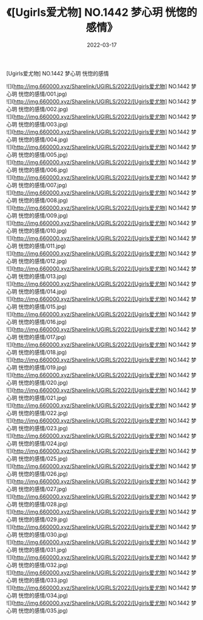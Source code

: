 ﻿---
layout: post
title:  《[Ugirls爱尤物] NO.1442 梦心玥 恍惚的感情》
date:   2022-03-17
img: http://img.660000.xyz/Sharelink/UGIRLS/2022/[Ugirls爱尤物] NO.1442 梦心玥 恍惚的感情/000.jpg
categories: [美女, 清纯, 唯美]
---

[Ugirls爱尤物] NO.1442 梦心玥 恍惚的感情

 ![](http://img.660000.xyz/Sharelink/UGIRLS/2022/[Ugirls爱尤物] NO.1442 梦心玥 恍惚的感情/001.jpg) <br>![](http://img.660000.xyz/Sharelink/UGIRLS/2022/[Ugirls爱尤物] NO.1442 梦心玥 恍惚的感情/002.jpg) <br>![](http://img.660000.xyz/Sharelink/UGIRLS/2022/[Ugirls爱尤物] NO.1442 梦心玥 恍惚的感情/003.jpg) <br>![](http://img.660000.xyz/Sharelink/UGIRLS/2022/[Ugirls爱尤物] NO.1442 梦心玥 恍惚的感情/004.jpg) <br>![](http://img.660000.xyz/Sharelink/UGIRLS/2022/[Ugirls爱尤物] NO.1442 梦心玥 恍惚的感情/005.jpg) <br>![](http://img.660000.xyz/Sharelink/UGIRLS/2022/[Ugirls爱尤物] NO.1442 梦心玥 恍惚的感情/006.jpg) <br>![](http://img.660000.xyz/Sharelink/UGIRLS/2022/[Ugirls爱尤物] NO.1442 梦心玥 恍惚的感情/007.jpg) <br>![](http://img.660000.xyz/Sharelink/UGIRLS/2022/[Ugirls爱尤物] NO.1442 梦心玥 恍惚的感情/008.jpg) <br>![](http://img.660000.xyz/Sharelink/UGIRLS/2022/[Ugirls爱尤物] NO.1442 梦心玥 恍惚的感情/009.jpg) <br>![](http://img.660000.xyz/Sharelink/UGIRLS/2022/[Ugirls爱尤物] NO.1442 梦心玥 恍惚的感情/010.jpg) <br>![](http://img.660000.xyz/Sharelink/UGIRLS/2022/[Ugirls爱尤物] NO.1442 梦心玥 恍惚的感情/011.jpg) <br>![](http://img.660000.xyz/Sharelink/UGIRLS/2022/[Ugirls爱尤物] NO.1442 梦心玥 恍惚的感情/012.jpg) <br>![](http://img.660000.xyz/Sharelink/UGIRLS/2022/[Ugirls爱尤物] NO.1442 梦心玥 恍惚的感情/013.jpg) <br>![](http://img.660000.xyz/Sharelink/UGIRLS/2022/[Ugirls爱尤物] NO.1442 梦心玥 恍惚的感情/014.jpg) <br>![](http://img.660000.xyz/Sharelink/UGIRLS/2022/[Ugirls爱尤物] NO.1442 梦心玥 恍惚的感情/015.jpg) <br>![](http://img.660000.xyz/Sharelink/UGIRLS/2022/[Ugirls爱尤物] NO.1442 梦心玥 恍惚的感情/016.jpg) <br>![](http://img.660000.xyz/Sharelink/UGIRLS/2022/[Ugirls爱尤物] NO.1442 梦心玥 恍惚的感情/017.jpg) <br>![](http://img.660000.xyz/Sharelink/UGIRLS/2022/[Ugirls爱尤物] NO.1442 梦心玥 恍惚的感情/018.jpg) <br>![](http://img.660000.xyz/Sharelink/UGIRLS/2022/[Ugirls爱尤物] NO.1442 梦心玥 恍惚的感情/019.jpg) <br>![](http://img.660000.xyz/Sharelink/UGIRLS/2022/[Ugirls爱尤物] NO.1442 梦心玥 恍惚的感情/020.jpg) <br>![](http://img.660000.xyz/Sharelink/UGIRLS/2022/[Ugirls爱尤物] NO.1442 梦心玥 恍惚的感情/021.jpg) <br>![](http://img.660000.xyz/Sharelink/UGIRLS/2022/[Ugirls爱尤物] NO.1442 梦心玥 恍惚的感情/022.jpg) <br>![](http://img.660000.xyz/Sharelink/UGIRLS/2022/[Ugirls爱尤物] NO.1442 梦心玥 恍惚的感情/023.jpg) <br>![](http://img.660000.xyz/Sharelink/UGIRLS/2022/[Ugirls爱尤物] NO.1442 梦心玥 恍惚的感情/024.jpg) <br>![](http://img.660000.xyz/Sharelink/UGIRLS/2022/[Ugirls爱尤物] NO.1442 梦心玥 恍惚的感情/025.jpg) <br>![](http://img.660000.xyz/Sharelink/UGIRLS/2022/[Ugirls爱尤物] NO.1442 梦心玥 恍惚的感情/026.jpg) <br>![](http://img.660000.xyz/Sharelink/UGIRLS/2022/[Ugirls爱尤物] NO.1442 梦心玥 恍惚的感情/027.jpg) <br>![](http://img.660000.xyz/Sharelink/UGIRLS/2022/[Ugirls爱尤物] NO.1442 梦心玥 恍惚的感情/028.jpg) <br>![](http://img.660000.xyz/Sharelink/UGIRLS/2022/[Ugirls爱尤物] NO.1442 梦心玥 恍惚的感情/029.jpg) <br>![](http://img.660000.xyz/Sharelink/UGIRLS/2022/[Ugirls爱尤物] NO.1442 梦心玥 恍惚的感情/030.jpg) <br>![](http://img.660000.xyz/Sharelink/UGIRLS/2022/[Ugirls爱尤物] NO.1442 梦心玥 恍惚的感情/031.jpg) <br>![](http://img.660000.xyz/Sharelink/UGIRLS/2022/[Ugirls爱尤物] NO.1442 梦心玥 恍惚的感情/032.jpg) <br>![](http://img.660000.xyz/Sharelink/UGIRLS/2022/[Ugirls爱尤物] NO.1442 梦心玥 恍惚的感情/033.jpg) <br>![](http://img.660000.xyz/Sharelink/UGIRLS/2022/[Ugirls爱尤物] NO.1442 梦心玥 恍惚的感情/034.jpg) <br>![](http://img.660000.xyz/Sharelink/UGIRLS/2022/[Ugirls爱尤物] NO.1442 梦心玥 恍惚的感情/035.jpg) <br>